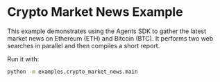 # Crypto Market News Example

This example demonstrates using the Agents SDK to gather the latest market news on
Ethereum (ETH) and Bitcoin (BTC). It performs two web searches in parallel and
then compiles a short report.

Run it with:

```bash
python -m examples.crypto_market_news.main
```
